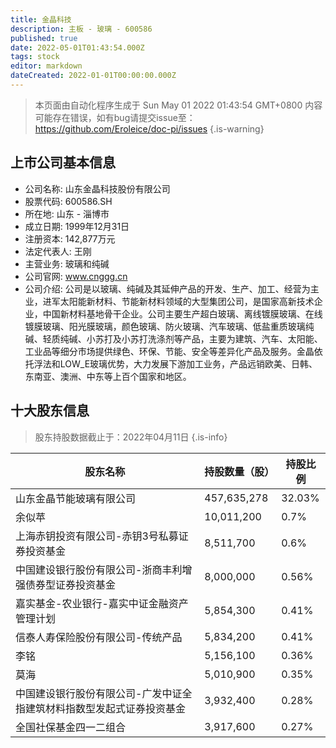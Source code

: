 ```yaml
---
title: 金晶科技
description: 主板 - 玻璃 - 600586
published: true
date: 2022-05-01T01:43:54.000Z
tags: stock
editor: markdown
dateCreated: 2022-01-01T00:00:00.000Z
---
```


> 本页面由自动化程序生成于 Sun May 01 2022 01:43:54 GMT+0800
> 内容可能存在错误，如有bug请提交issue至：https://github.com/Eroleice/doc-pi/issues
{.is-warning}

## 上市公司基本信息
- 公司名称: 山东金晶科技股份有限公司
- 股票代码: 600586.SH
- 所在地: 山东 - 淄博市
- 成立日期: 1999年12月31日
- 注册资本: 142,877万元
- 法定代表人: 王刚
- 主营业务: 玻璃和纯碱
- 公司官网: www.cnggg.cn
- 公司介绍: 公司是以玻璃、纯碱及其延伸产品的开发、生产、加工、经营为主业，进军太阳能新材料、节能新材料领域的大型集团公司，是国家高新技术企业，中国新材料基地骨干企业。公司主要生产超白玻璃、离线镀膜玻璃、在线镀膜玻璃、阳光膜玻璃，颜色玻璃、防火玻璃、汽车玻璃、低盐重质玻璃纯碱、轻质纯碱、小苏打及小苏打洗涤剂等产品，主要为建筑、汽车、太阳能、工业品等细分市场提供绿色、环保、节能、安全等差异化产品及服务。金晶依托浮法和LOW_E玻璃优势，大力发展下游加工业务，产品远销欧美、日韩、东南亚、澳洲、中东等上百个国家和地区。


## 十大股东信息
> 股东持股数据截止于：2022年04月11日
{.is-info}

| 股东名称 | 持股数量（股） | 持股比例 |
| --- | --- | --- |
| 山东金晶节能玻璃有限公司 | 457,635,278 | 32.03% |
| 余似苹 | 10,011,200 | 0.7% |
| 上海赤钥投资有限公司-赤钥3号私募证券投资基金 | 8,511,700 | 0.6% |
| 中国建设银行股份有限公司-浙商丰利增强债券型证券投资基金 | 8,000,000 | 0.56% |
| 嘉实基金-农业银行-嘉实中证金融资产管理计划 | 5,854,300 | 0.41% |
| 信泰人寿保险股份有限公司-传统产品 | 5,834,200 | 0.41% |
| 李铭 | 5,156,100 | 0.36% |
| 莫海 | 5,010,900 | 0.35% |
| 中国建设银行股份有限公司-广发中证全指建筑材料指数型发起式证券投资基金 | 3,932,400 | 0.28% |
| 全国社保基金四一二组合 | 3,917,600 | 0.27% |




